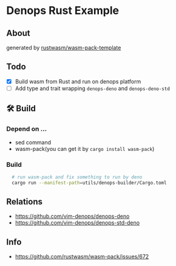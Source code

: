 # Denops Rust Example

## About

generated by [rustwasm/wasm-pack-template](https://github.com/rustwasm/wasm-pack-template)

## Todo

- [x] Build wasm from Rust and run on denops platform
- [ ] Add type and trait wrapping `denops-deno` and `denops-deno-std`

## 🛠️ Build

### Depend on ...

- sed command
- wasm-pack(you can get it by `cargo install wasm-pack`)

### Build

```bash
  # run wasm-pack and fix something to run by deno
  cargo run --manifest-path=utils/denops-builder/Cargo.toml
```

## Relations

- https://github.com/vim-denops/denops-deno
- https://github.com/vim-denops/denops-std-deno

## Info

- https://github.com/rustwasm/wasm-pack/issues/672
